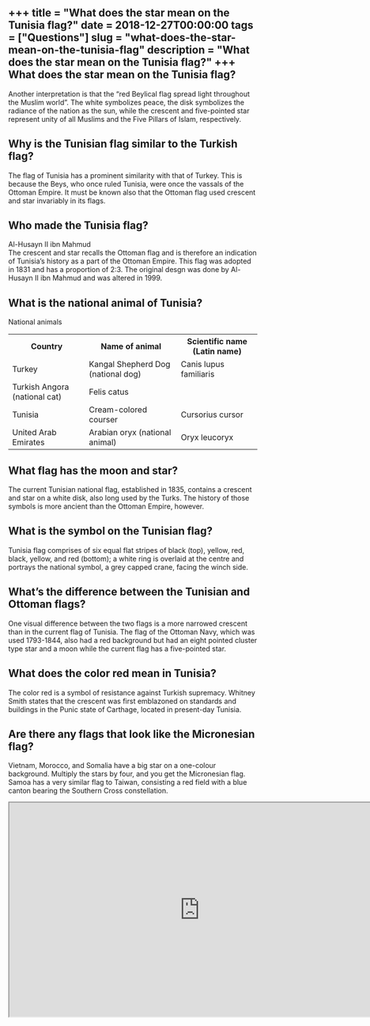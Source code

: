 +++
title = "What does the star mean on the Tunisia flag?"
date = 2018-12-27T00:00:00
tags = ["Questions"]
slug = "what-does-the-star-mean-on-the-tunisia-flag"
description = "What does the star mean on the Tunisia flag?"
+++
What does the star mean on the Tunisia flag?
--------------------------------------------

Another interpretation is that the “red Beylical flag spread light throughout the Muslim world”. The white symbolizes peace, the disk symbolizes the radiance of the nation as the sun, while the crescent and five-pointed star represent unity of all Muslims and the Five Pillars of Islam, respectively.

Why is the Tunisian flag similar to the Turkish flag?
-----------------------------------------------------

The flag of Tunisia has a prominent similarity with that of Turkey. This is because the Beys, who once ruled Tunisia, were once the vassals of the Ottoman Empire. It must be known also that the Ottoman flag used crescent and star invariably in its flags.

Who made the Tunisia flag?
--------------------------

Al-Husayn II ibn Mahmud  
The crescent and star recalls the Ottoman flag and is therefore an indication of Tunisia’s history as a part of the Ottoman Empire. This flag was adopted in 1831 and has a proportion of 2:3. The original desgn was done by Al-Husayn II ibn Mahmud and was altered in 1999.

What is the national animal of Tunisia?
---------------------------------------

National animals

<table><tr><th>Country</th><th>Name of animal</th><th>Scientific name (Latin name)</th></tr><tr><td>Turkey</td><td>Kangal Shepherd Dog (national dog)</td><td>Canis lupus familiaris</td></tr><tr><td>Turkish Angora (national cat)</td><td>Felis catus</td></tr><tr><td>Tunisia</td><td>Cream-colored courser</td><td>Cursorius cursor</td></tr><tr><td>United Arab Emirates</td><td>Arabian oryx (national animal)</td><td>Oryx leucoryx</td></tr></table>

What flag has the moon and star?
--------------------------------

The current Tunisian national flag, established in 1835, contains a crescent and star on a white disk, also long used by the Turks. The history of those symbols is more ancient than the Ottoman Empire, however.

What is the symbol on the Tunisian flag?
----------------------------------------

Tunisia flag comprises of six equal flat stripes of black (top), yellow, red, black, yellow, and red (bottom); a white ring is overlaid at the centre and portrays the national symbol, a grey capped crane, facing the winch side.

What’s the difference between the Tunisian and Ottoman flags?
-------------------------------------------------------------

One visual difference between the two flags is a more narrowed crescent than in the current flag of Tunisia. The flag of the Ottoman Navy, which was used 1793-1844, also had a red background but had an eight pointed cluster type star and a moon while the current flag has a five-pointed star.

What does the color red mean in Tunisia?
----------------------------------------

The color red is a symbol of resistance against Turkish supremacy. Whitney Smith states that the crescent was first emblazoned on standards and buildings in the Punic state of Carthage, located in present-day Tunisia.

Are there any flags that look like the Micronesian flag?
--------------------------------------------------------

Vietnam, Morocco, and Somalia have a big star on a one-colour background. Multiply the stars by four, and you get the Micronesian flag. Samoa has a very similar flag to Taiwan, consisting a red field with a blue canton bearing the Southern Cross constellation.

<iframe allow="accelerometer; autoplay; clipboard-write; encrypted-media; gyroscope; picture-in-picture" allowfullscreen="" class="__youtube_prefs__  epyt-is-override  no-lazyload" data-no-lazy="1" data-origheight="433" data-origwidth="770" data-skipgform_ajax_framebjll="" height="433" id="_ytid_79913" loading="lazy" src="https://www.youtube.com/embed/2xNFjWAqrLU?enablejsapi=1&autoplay=0&cc_load_policy=0&cc_lang_pref=&iv_load_policy=1&loop=0&modestbranding=0&rel=1&fs=1&playsinline=0&autohide=2&theme=dark&color=red&controls=1&" title="YouTube player" width="770"></iframe>